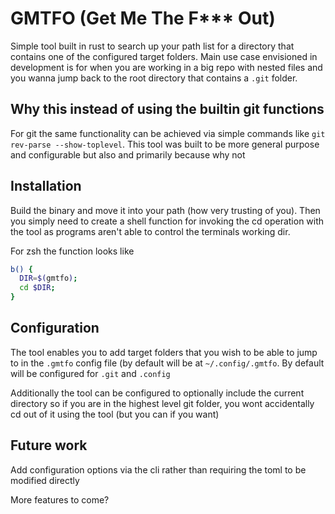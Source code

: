 # GMTFO (Get Me The F*** Out)

Simple tool built in rust to search up your path list for a directory that contains one of the configured target folders. Main use case envisioned in development is for when you are working in a big repo with nested files and you wanna jump back to the root directory that contains a `.git` folder.

## Why this instead of using the builtin git functions
For git the same functionality can be achieved via simple commands like `git rev-parse --show-toplevel`. This tool was built to be more general purpose and configurable but also and primarily because why not

## Installation
Build the binary and move it into your path (how very trusting of you).
Then you simply need to create a shell function for invoking the cd operation with the tool as programs aren't able to control the terminals working dir.

For zsh the function looks like
```sh
b() {
  DIR=$(gmtfo);
  cd $DIR;
}
```

## Configuration
The tool enables you to add target folders that you wish to be able to jump to in the `.gmtfo` config file (by default will be at `~/.config/.gmtfo`. By default will be configured for `.git` and `.config`

Additionally the tool can be configured to optionally include the current directory so if you are in the highest level git folder, you wont accidentally cd out of it using the tool (but you can if you want)

## Future work
Add configuration options via the cli rather than requiring the toml to be modified directly

More features to come?
